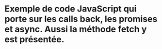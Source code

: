 # Exemple de code JavaScript qui porte sur les calls back, les promises et async. Aussi la méthode fetch y est présentée.